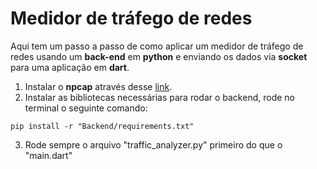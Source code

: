 # Medidor de tráfego de redes

Aqui tem um passo a passo de como aplicar um medidor de tráfego de redes usando um **back-end** em **python** e enviando os dados via **socket** para uma aplicação em **dart**.

1) Instalar o **npcap** através desse [link](https://npcap.com/#download).
2) Instalar as bibliotecas necessárias para rodar o backend, rode no terminal o seguinte comando:
```
pip install -r "Backend/requirements.txt"
```
3) Rode sempre o arquivo "traffic_analyzer.py" primeiro do que o "main.dart"